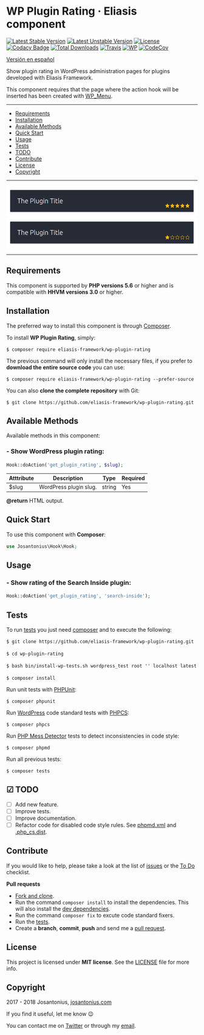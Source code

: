 # WP Plugin Rating · Eliasis component

[![Latest Stable Version](https://poser.pugx.org/eliasis-framework/wp-plugin-rating/v/stable)](https://packagist.org/packages/eliasis-framework/wp-plugin-rating) [![Latest Unstable Version](https://poser.pugx.org/eliasis-framework/wp-plugin-rating/v/unstable)](https://packagist.org/packages/eliasis-framework/wp-plugin-rating) [![License](https://poser.pugx.org/eliasis-framework/wp-plugin-rating/license)](LICENSE) [![Codacy Badge](https://api.codacy.com/project/badge/Grade/ae4f0c7f751a449eaa616be5e38a6c2c)](https://www.codacy.com/app/Josantonius/wp-plugin-rating?utm_source=github.com&amp;utm_medium=referral&amp;utm_content=eliasis-framework/wp-plugin-rating&amp;utm_campaign=Badge_Grade) [![Total Downloads](https://poser.pugx.org/eliasis-framework/wp-plugin-rating/downloads)](https://packagist.org/packages/eliasis-framework/wp-plugin-rating) [![Travis](https://travis-ci.org/eliasis-framework/wp-plugin-rating.svg)](https://travis-ci.org/eliasis-framework/wp-plugin-rating) [![WP](https://img.shields.io/badge/WordPress-Standar-1abc9c.svg)](https://github.com/WordPress-Coding-Standards/WordPress-Coding-Standards/) [![CodeCov](https://codecov.io/gh/eliasis-framework/wp-plugin-rating/branch/master/graph/badge.svg)](https://codecov.io/gh/eliasis-framework/wp-plugin-rating)

[Versión en español](README-ES.md)

Show plugin rating in WordPress administration pages for plugins developed with Eliasis Framework.

This component requires that the page where the action hook will be inserted has been created with [WP_Menu](https://github.com/Josantonius/WP_Menu).

---

- [Requirements](#requirements)
- [Installation](#installation)
- [Available Methods](#available-methods)
- [Quick Start](#quick-start)
- [Usage](#usage)
- [Tests](#tests)
- [TODO](#-todo)
- [Contribute](#contribute)
- [License](#license)
- [Copyright](#copyright)

---

<div style="margin: 0 auto;">
    <img src="resources/screenshot-1.png" alt="">
    <img src="resources/screenshot-2.png" alt="">
</div>

---

## Requirements

This component is supported by **PHP versions 5.6** or higher and is compatible with **HHVM versions 3.0** or higher.

## Installation

The preferred way to install this component is through [Composer](http://getcomposer.org/download/).

To install **WP Plugin Rating**, simply:

    $ composer require eliasis-framework/wp-plugin-rating

The previous command will only install the necessary files, if you prefer to **download the entire source code** you can use:

    $ composer require eliasis-framework/wp-plugin-rating --prefer-source

You can also **clone the complete repository** with Git:

    $ git clone https://github.com/eliasis-framework/wp-plugin-rating.git

## Available Methods

Available methods in this component:

### - Show WordPress plugin rating:

```php
Hook::doAction('get_plugin_rating', $slug);
```

| Atttribute | Description | Type | Required
| --- | --- | --- | --- |
| $slug | WordPress plugin slug. | string | Yes |

**@return** HTML output.

## Quick Start

To use this component with **Composer**:

```php
use Josantonius\Hook\Hook;
```

## Usage

### - Show rating of the Search Inside plugin:

```php
Hook::doAction('get_plugin_rating', 'search-inside');
```

## Tests 

To run [tests](tests) you just need [composer](http://getcomposer.org/download/) and to execute the following:

    $ git clone https://github.com/eliasis-framework/wp-plugin-rating.git
    
    $ cd wp-plugin-rating

    $ bash bin/install-wp-tests.sh wordpress_test root '' localhost latest

    $ composer install

Run unit tests with [PHPUnit](https://phpunit.de/):

    $ composer phpunit

Run [WordPress](https://github.com/WordPress-Coding-Standards/WordPress-Coding-Standards/) code standard tests with [PHPCS](https://github.com/squizlabs/PHP_CodeSniffer):

    $ composer phpcs

Run [PHP Mess Detector](https://phpmd.org/) tests to detect inconsistencies in code style:

    $ composer phpmd

Run all previous tests:

    $ composer tests

## ☑ TODO

- [ ] Add new feature.
- [ ] Improve tests.
- [ ] Improve documentation.
- [ ] Refactor code for disabled code style rules. See [phpmd.xml](phpmd.xml) and [.php_cs.dist](.php_cs.dist).

## Contribute

If you would like to help, please take a look at the list of
[issues](https://github.com/eliasis-framework/wp-plugin-rating/issues) or the [To Do](#-todo) checklist.

**Pull requests**

* [Fork and clone](https://help.github.com/articles/fork-a-repo).
* Run the command `composer install` to install the dependencies.
  This will also install the [dev dependencies](https://getcomposer.org/doc/03-cli.md#install).
* Run the command `composer fix` to excute code standard fixers.
* Run the [tests](#tests).
* Create a **branch**, **commit**, **push** and send me a
  [pull request](https://help.github.com/articles/using-pull-requests).

## License

This project is licensed under **MIT license**. See the [LICENSE](LICENSE) file for more info.

## Copyright

2017 - 2018 Josantonius, [josantonius.com](https://josantonius.com/)

If you find it useful, let me know :wink:

You can contact me on [Twitter](https://twitter.com/Josantonius) or through my [email](mailto:hello@josantonius.com).